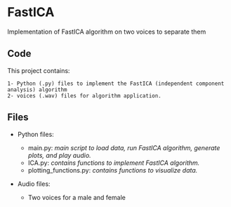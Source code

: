 # FastICA

Implementation of FastICA algorithm on two voices to separate them



## Code

This project contains:

	1- Python (.py) files to implement the FastICA (independent component analysis) algorithm
	2- voices (.wav) files for algorithm application.


## Files

* Python files:
    * main.py: _main script to load data, run FastICA algorithm, generate plots, and play audio._
    * ICA.py: _contains functions to implement FastICA algorithm._
    * plotting_functions.py: _contains functions to visualize data._

* Audio files:
    * Two voices for a male and female
    
    
    

